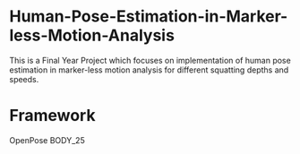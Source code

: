 # Human-Pose-Estimation-in-Marker-less-Motion-Analysis
This is a Final Year Project which focuses on implementation of human pose estimation in marker-less motion analysis for different squatting depths and speeds. 

# Framework
OpenPose BODY_25
